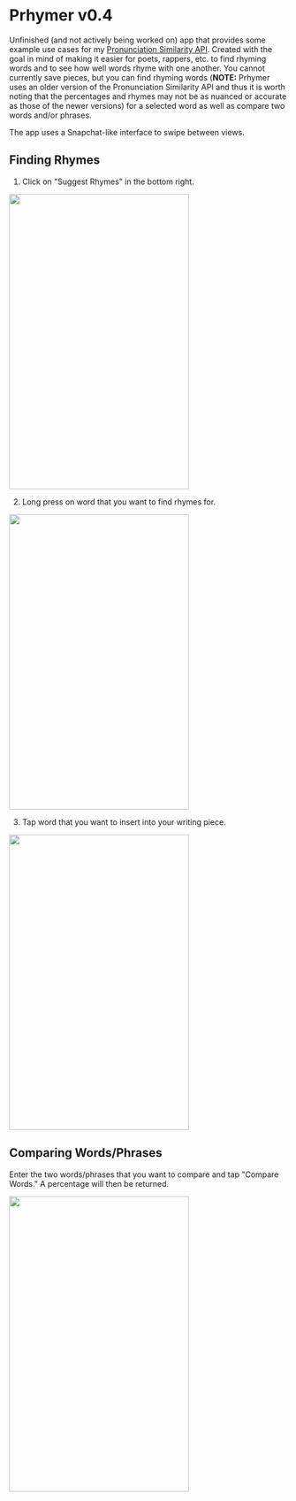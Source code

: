 # Prhymer v0.4
Unfinished (and not actively being worked on) app that provides some example use cases for my [Pronunciation Similarity API](https://github.com/TomLisankie/Pronunciation-Similarity-API). Created with the goal in mind of making it easier for poets, rappers, etc. to find rhyming words and to see how well words rhyme with one another. You cannot currently save pieces, but you can find rhyming words (**NOTE:** Prhymer uses an older version of the Pronunciation Similarity API and thus it is worth noting that the percentages and rhymes may not be as nuanced or accurate as those of the newer versions) for a selected word as well as compare two words and/or phrases.

The app uses a Snapchat-like interface to swipe between views.

## Finding Rhymes

1) Click on "Suggest Rhymes" in the bottom right.

<img src="http://tomlisankie.com/prhymer-examples/1.png" width="325" height="534" />

2) Long press on word that you want to find rhymes for.

<img src="http://tomlisankie.com/prhymer-examples/2.png" width="325" height="534" />

3) Tap word that you want to insert into your writing piece.

<img src="http://tomlisankie.com/prhymer-examples/3.png" width="325" height="534" />

## Comparing Words/Phrases

Enter the two words/phrases that you want to compare and tap "Compare Words." A percentage will then be returned.

<img src="http://tomlisankie.com/prhymer-examples/4.png" width="325" height="534" />
